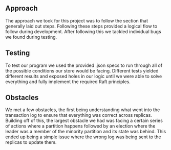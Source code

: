 ## Approach
The approach we took for this project was to follow the section that generally laid out steps.
Following these steps provided a logical flow to follow during development. After following this
we tackled individual bugs we found during testing.
## Testing
To test our program we used the provided .json specs to run through all of the possible 
conditions our store would be facing. Different tests yielded different results and exposed
holes in our logic until we were able to solve everything and fully implement the required
Raft principles.
## Obstacles
We met a few obstacles, the first being understanding what went into the transaction log to ensure that everything was correct across replicas. Building off of this, the largest obstacle we had was facing a certain series of actions where a partition happens followed by an election where the leader was a member of the minority partition and its state was behind. This ended up being a simple issue where the wrong log was being sent to the replicas to update them.